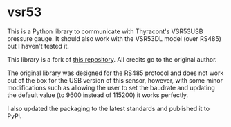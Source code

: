 # vsr53

This is a Python library to communicate with Thyracont's VSR53USB pressure gauge.
It should also work with the VSR53DL model (over RS485) but I haven't tested it.

This library is a fork of [this repository](https://github.com/IFAEControl/pyvsr53dl).
All credits go to the original author.

The original library was designed for the RS485 protocol and does not work out of the box for the USB version of this
sensor, however, with some minor modifications such as allowing the user to set the baudrate and updating the default
value (to 9600 instead of 115200) it works perfectly.

I also updated the packaging to the latest standards and published it to PyPi.
